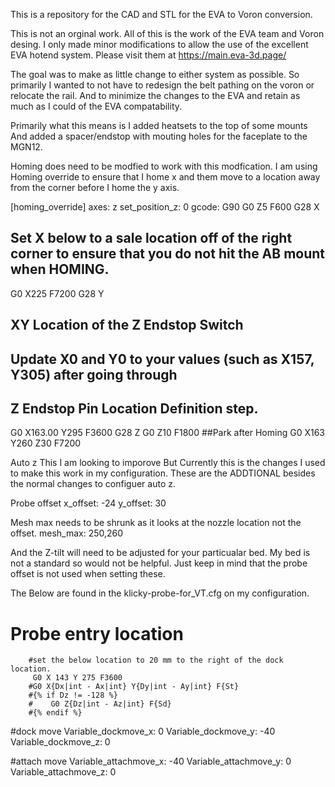 This is a repository for the CAD and STL for the EVA to Voron conversion. 


This is not an orginal work. All of this is the work of the EVA team and Voron desing. I only made minor modifications to allow the use of the excellent EVA hotend system. Please visit them at https://main.eva-3d.page/ 

The goal was to make as little change to either system as possible. So primarily I wanted to not have to redesign the belt pathing on the voron or relocate the rail. And to minimize the changes to the EVA and retain as much as I could of the EVA compatability. 

Primarily what this means is I added heatsets to the top of some mounts And added a spacer/endstop with mouting holes for the faceplate to the MGN12. 

Homing does need to be modfied to work with this modfication. I am using Homing override to ensure that I home x and them move to a location away from the corner before I home the y axis. 




[homing_override]
axes: z
set_position_z: 0
gcode:
   G90
   G0 Z5 F600
   G28 X
   ## Set X below to a sale location off of the right corner to ensure that you do not hit the AB mount when HOMING. 
   G0 X225 F7200
   G28 Y
   ##	XY Location of the Z Endstop Switch
   ##	Update X0 and Y0 to your values (such as X157, Y305) after going through
   ##	Z Endstop Pin Location Definition step.
   G0 X163.00 Y295 F3600 
   G28 Z
   G0 Z10 F1800
   ##Park after Homing
   G0 X163 Y260 Z30 F7200
   
   Auto z
   This I am looking to imporove 
   But Currently this is the changes I used to make this work in my configuration. 
   These are the ADDTIONAL besides the normal changes to configuer auto z. 


Probe offset 
x_offset: -24
y_offset: 30

Mesh max needs to be shrunk as it looks at the nozzle location not the offset. 
mesh_max: 250,260 

And the Z-tilt will need to be adjusted for your particualar bed. My bed is not a standard so would not be helpful. Just keep in mind that the probe offset is not used when setting these. 


The Below are found in the klicky-probe-for_VT.cfg on my configuration. 
# Probe entry location
        #set the below location to 20 mm to the right of the dock location. 
         G0 X 143 Y 275 F3600
        #G0 X{Dx|int - Ax|int} Y{Dy|int - Ay|int} F{St}
        #{% if Dz != -128 %}
        #    G0 Z{Dz|int - Az|int} F{Sd}
        #{% endif %}
        
#dock move
Variable_dockmove_x:             0
Variable_dockmove_y:           -40
Variable_dockmove_z:             0

#attach move
Variable_attachmove_x:         -40
Variable_attachmove_y:           0
Variable_attachmove_z:           0
   
   
   

